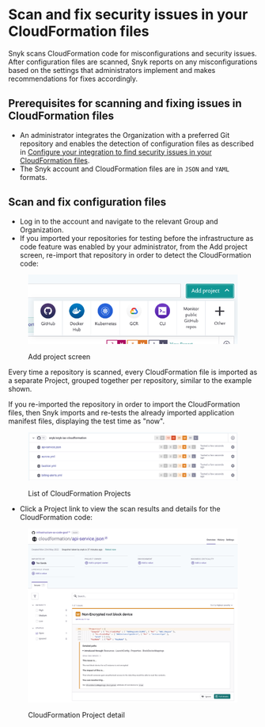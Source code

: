 # Scan and fix security issues in your CloudFormation files

Snyk scans CloudFormation code for misconfigurations and security issues. After configuration files are scanned, Snyk reports on any misconfigurations based on the settings that administrators implement and makes recommendations for fixes accordingly.

## **Prerequisites for scanning and fixing issues in CloudFormation files**

* An administrator integrates the Organization with a preferred Git repository and enables the detection of configuration files as described in [Configure your integration to find security issues in your CloudFormation files](configure-your-integration-to-find-security-issues-in-your-cloudformation-files.md).
* The Snyk account and CloudFormation files are in `JSON` and `YAML` formats.

## Scan and fix configuration files

* Log in to the account and navigate to the relevant Group and Organization.
* If you  imported your repositories for testing before the infrastructure as code feature was enabled by your administrator, from the Add project screen, re-import that repository in order to detect the CloudFormation code:

<figure><img src="../../../.gitbook/assets/screenshot_2020-07-09_at_12.44.03 (1) (1) (3) (3) (2) (1) (1) (1) (1) (1) (1) (1) (1) (1) (1) (1) (1) (1) (1) (1) (1) (1) (1) (1) (1) (1) (1) (1) (1) (1) (1) (1) (1) (1) (1) (1) (1) (1) (1) (1) (1) (1) (1) (1) (1) (1) (1) (1) (1) (1) (1) (1) (1)   (1).png" alt="Add project screen"><figcaption><p>Add project screen</p></figcaption></figure>

Every time a repository is scanned, every CloudFormation file is imported as a separate Project, grouped together per repository, similar to the example shown.

If you re-imported the repository in order to import the CloudFormation files, then Snyk imports and re-tests the already imported application manifest files, displaying the test time as "now".

<figure><img src="../../../.gitbook/assets/image (123) (1) (1) (1) (1) (1) (1) (1).png" alt="List of CloudFormation Projects"><figcaption><p>List of CloudFormation Projects</p></figcaption></figure>

* Click a Project link to view the scan results and details for the CloudFormation code:

<figure><img src="../../../.gitbook/assets/image (104) (2) (1) (1) (1) (1) (1) (1) (1) (1) (1) (1) (1) (1).png" alt="CloudFormation Project detail"><figcaption><p>CloudFormation Project detail</p></figcaption></figure>
